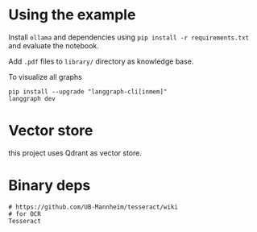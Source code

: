 # Using the example

Install `ollama` and dependencies using `pip install -r requirements.txt` and evaluate the notebook.

Add `.pdf` files to `library/` directory as knowledge base.

To visualize all graphs
```
pip install --upgrade "langgraph-cli[inmem]"
langgraph dev
```

# Vector store
this project uses Qdrant as vector store.

# Binary deps
```
# https://github.com/UB-Mannheim/tesseract/wiki
# for OCR
Tesseract
```
